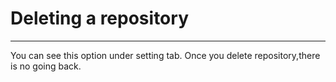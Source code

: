 # Deleting a repository

-----------------------------------------------------------------------------------------

You can see this option under setting tab. Once you delete repository,there is no going back.